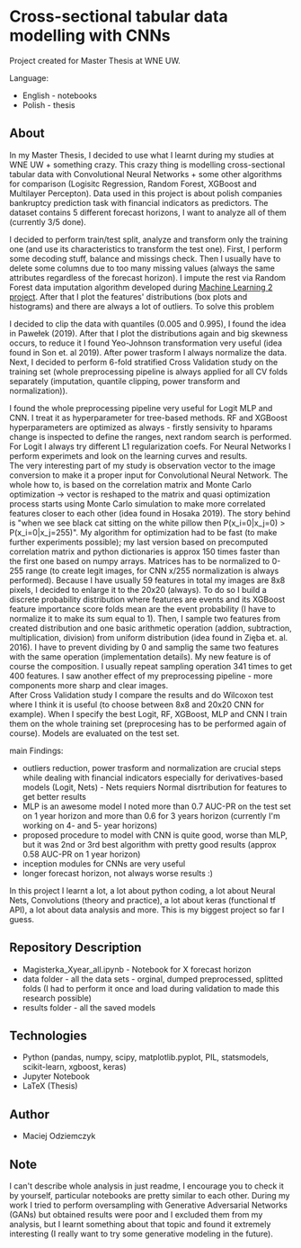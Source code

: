 # Cross-sectional tabular data modelling with CNNs
Project created for Master Thesis at WNE UW.

Language:
 - English - notebooks
 - Polish - thesis

## About
In my Master Thesis, I decided to use what I learnt during my studies at WNE UW + something crazy. This crazy thing is modelling cross-sectional tabular data with Convolutional Neural Networks + some other algorithms for comparison (Logisitc Regression, Random Forest, XGBoost and Multilayer Percepton). Data used in this project is about polish companies bankruptcy prediction task with financial indicators as predictors. The dataset contains 5 different forecast horizons, I want to analyze all of them (currently 3/5 done). 

I decided to perform train/test split, analyze and transform only the training one (and use its characteristics to transform the test one). First, I perform some decoding stuff, balance and missings check. Then I usually have to delete some columns due to too many missing values (always the same attributes regardless of the forecast horizon). I impute the rest via Random Forest data imputation algorithm developed during [Machine Learning 2 project](https://github.com/maciejodziemczyk/Can-PCA-extract-important-informations-from-non-significant-features-Neurak-Network-case). After that I plot the features' distributions (box plots and histograms) and there are always a lot of outliers. To solve this problem

I decided to clip the data with quantiles (0.005 and 0.995), I found the idea in Pawełek (2019). After that I plot the distributions again and big skewness occurs, to reduce it I found Yeo-Johnson transformation very useful (idea found in Son et. al 2019). After power trasform I always normalize the data. Next, I decided to perform 6-fold stratified Cross Validation study on the training set (whole preprocessing pipeline is always applied for all CV folds separately (imputation, quantile clipping, power transform and normalization)).

I found the whole preprocessing pipeline very useful for Logit MLP and CNN. I treat it as hyperparameter for tree-based methods. RF and XGBoost hyperparameters are optimized as always - firstly sensivity to hparams change is inspected to define the ranges, next random search is performed. For Logit I always try different L1 regularization coefs. For Neural Networks I perform experimets and look on the learning curves and results. <br>
The very interesting part of my study is observation vector to the image conversion to make it a proper input for Convolutional Neural Network. The whole how to, is based on the correlation matrix and Monte Carlo optimization -> vector is reshaped to the matrix and quasi optimization process starts using Monte Carlo simulation to make more correlated features closer to each other (idea found in Hosaka 2019). The story behind is "when we see black cat sitting on the white pillow then P(x_i=0|x_j=0) > P(x_i=0|x_j=255)". My algorithm for optimization had to be fast (to make further experiments possible); my last version based on precomputed correlation matrix and python dictionaries is approx 150 times faster than the first one based on numpy arrays. Matrices has to be normalized to 0-255 range (to create legit images, for CNN x/255 normalization is always performed). Because I have usually 59 features in total my images are 8x8 pixels, I decided to enlarge it to the 20x20 (always). To do so I build a discrete probability distribution where features are events and its XGBoost feature importance score folds mean are the event probability (I have to normalize it to make its sum equal to 1). Then, I sample two features from created distribution and one basic arithmetic operation (addion, subtraction, multiplication, division) from uniform distribution (idea found in Zięba et. al. 2016).
I have to prevent dividing by 0 and samplig the same two features with the same operation (implementation details). My new feature is of course the composition. I usually repeat sampling operation 341 times to get 400 features. I saw another effect of my preprocessing pipeline - more components more sharp and clear images. <br>
After Cross Validation study I compare the results and do Wilcoxon test where I think it is useful (to choose between 8x8 and 20x20 CNN for example). When I specify the best Logit, RF, XGBoost, MLP and CNN I train them on the whole training set (preprocesing has to be performed again of course). Models are evaluated on the test set.

main Findings:
 - outliers reduction, power trasform and normalization are crucial steps while dealing with financial indicators especially for derivatives-based models (Logit, Nets) - Nets requiers Normal disrtribution for features to get better results 
 - MLP is an awesome model I noted more than 0.7 AUC-PR on the test set on 1 year horizon and more than 0.6 for 3 years horizon (currently I'm working on 4- and 5- year horizons)
 - proposed procedure to model with CNN is quite good, worse than MLP, but it was 2nd or 3rd best algorithm with pretty good results (approx 0.58 AUC-PR on 1 year horizon) 
 - inception modules for CNNs are very useful
 - longer forecast horizon, not always worse results :)

In this project I learnt a lot, a lot about python coding, a lot about Neural Nets, Convolutions (theory and practice), a lot about keras (functional tf API), a lot about data analysis and more. This is my biggest project so far I guess.

## Repository Description
 - Magisterka_Xyear_all.ipynb - Notebook for X forecast horizon
 - data folder - all the data sets - orginal, dumped preprocessed, splitted folds (I had to perform it once and load during validation to made this research possible)
 - results folder - all the saved models

## Technologies
 - Python (pandas, numpy, scipy, matplotlib.pyplot, PIL, statsmodels, scikit-learn, xgboost, keras)
 - Jupyter Notebook
 - LaTeX (Thesis)

## Author
 - Maciej Odziemczyk

## Note
I can't describe whole analysis in just readme, I encourage you to check it by yourself, particular notebooks are pretty similar to each other. During my work I tried to perform oversampling with Generative Adversarial Networks (GANs) but obtained results were poor and I excluded them from my analysis, but I learnt something about that topic and found it extremely interesting (I really want to try some generative modeling in the future).
